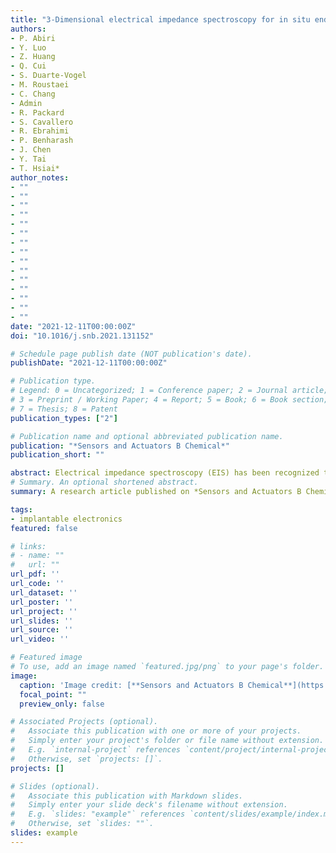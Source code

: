 ```yaml
---
title: "3-Dimensional electrical impedance spectroscopy for in situ endoluminal mapping of metabolically active plaques"
authors:
- P. Abiri
- Y. Luo
- Z. Huang
- Q. Cui
- S. Duarte-Vogel
- M. Roustaei
- C. Chang
- Admin
- R. Packard
- S. Cavallero
- R. Ebrahimi
- P. Benharash
- J. Chen
- Y. Tai
- T. Hsiai*
author_notes:
- ""
- ""
- ""
- ""
- ""
- ""
- ""
- ""
- ""
- ""
- ""
- ""
- ""
- ""
- ""
date: "2021-12-11T00:00:00Z"
doi: "10.1016/j.snb.2021.131152"

# Schedule page publish date (NOT publication's date).
publishDate: "2021-12-11T00:00:00Z"

# Publication type.
# Legend: 0 = Uncategorized; 1 = Conference paper; 2 = Journal article;
# 3 = Preprint / Working Paper; 4 = Report; 5 = Book; 6 = Book section;
# 7 = Thesis; 8 = Patent
publication_types: ["2"]

# Publication name and optional abbreviated publication name.
publication: "*Sensors and Actuators B Chemical*"
publication_short: ""

abstract: Electrical impedance spectroscopy (EIS) has been recognized to characterize oxidized low-density lipoprotein (oxLDL) in the metabolically active plaque. However, intravascular deployment of 3-D EIS-derived electrical impedance tomography (EIT) for endoluminal mapping of oxLDL-laden arterial walls remains an unmet clinical challenge. To this end, we designed the 6-point microelectrode arrays that were circumferentially configurated onto the balloon catheter for 15 intravascular EIS permutations. In parallel, we created the metabolically active plaques by performing partial ligation of right carotid artery in Yorkshire mini-pigs (n = 6 males), followed by demonstrating the plaque progression at baseline, 8 weeks, and 16 weeks of high-fat diet via computed tomography (CT) angiogram. Next, we deployed the 3-D EIS sensors to the right and left carotid arteries, and we demonstrated 3-D EIS mapping of metabolically active endolumen in the right but not left carotid arteries as evidenced by the positive E06 immunostaining for oxLDL-laden regions. By considering electrical conductivity (σ) and permittivity (ε) properties of collagen, lipid, and smooth muscle presence in the arterial wall, we further validated the 3-D EIS-derived EIT by reconstructing the histology of right and left carotid arteries for the finite element modeling of the oxLDL-laden endolumen, and we accurately predicted 3-D EIS mapping. Thus, we establish the capability of 3-D EIS-derived EIT to detect oxLDL-laden arterial walls with translational implication to predict metabolically active plaques prone to acute coronary syndromes or stroke.
# Summary. An optional shortened abstract.
summary: A research article published on *Sensors and Actuators B Chemical*.

tags:
- implantable electronics
featured: false

# links:
# - name: ""
#   url: ""
url_pdf: ''
url_code: ''
url_dataset: ''
url_poster: ''
url_project: ''
url_slides: ''
url_source: ''
url_video: ''

# Featured image
# To use, add an image named `featured.jpg/png` to your page's folder. 
image:
  caption: 'Image credit: [**Sensors and Actuators B Chemical**](https://doi.org/10.1016/j.snb.2021.131152)'
  focal_point: ""
  preview_only: false

# Associated Projects (optional).
#   Associate this publication with one or more of your projects.
#   Simply enter your project's folder or file name without extension.
#   E.g. `internal-project` references `content/project/internal-project/index.md`.
#   Otherwise, set `projects: []`.
projects: []

# Slides (optional).
#   Associate this publication with Markdown slides.
#   Simply enter your slide deck's filename without extension.
#   E.g. `slides: "example"` references `content/slides/example/index.md`.
#   Otherwise, set `slides: ""`.
slides: example
---
```

